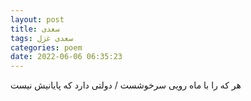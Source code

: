 ```yaml
---
layout: post
title: سعدی
tags: سعدی غزل
categories: poem
date: 2022-06-06 06:35:23
---
```


هر که را با ماه رویی سرخوشست / دولتی دارد که پایانیش نیست
